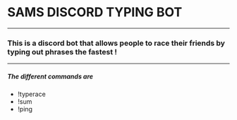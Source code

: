 # SAMS DISCORD TYPING BOT
-----------------------------

### This is a discord bot that allows people to race their friends by typing out phrases the fastest !
----------------------------


##### The different commands are 
 - !typerace 
 - !sum 
 - !ping